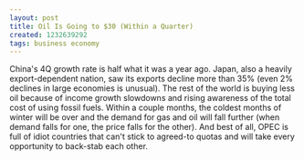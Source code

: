 ```yaml
---
layout: post
title: Oil Is Going to $30 (Within a Quarter)
created: 1232639292
tags: business economy
---
```

China's 4Q growth rate is half what it was a year ago. Japan, also a heavily export-dependent nation, saw its exports decline more than 35% (even 2% declines in large economies is unusual). The rest of the world is buying less oil because of income growth slowdowns and rising awareness of the total cost of using fossil fuels. Within a couple months, the coldest months of winter will be over and the demand for gas and oil will fall further (when demand falls for one, the price falls for the other). And best of all, OPEC is full of idiot countries that can't stick to agreed-to quotas and will take every opportunity to back-stab each other.
